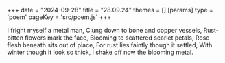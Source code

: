 +++
date = "2024-09-28"
title = "28.09.24"
themes = []
[params]
  type = 'poem'
  pageKey = 'src/poem.js'
+++

I fright myself a metal man,
Clung down to bone and copper vessels,
Rust-bitten flowers mark the face,
Blooming to scattered scarlet petals,
Rose flesh beneath sits out of place,
For rust lies faintly though it settled,
With winter though it look so thick,
I shake off now the blooming metal.
